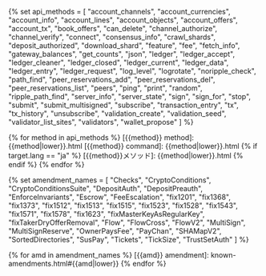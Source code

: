 <!--{# Links within the dev portal #}-->
[Address]: basic-data-types.html#addresses
[アドレス]: basic-data-types.html#アドレス
[admin command]: admin-rippled-methods.html
[base58]: base58-encodings.html
[common fields]: transaction-common-fields.html
[Currency Amount]: basic-data-types.html#specifying-currency-amounts
[通貨額]: basic-data-types.html#通貨額の指定
[通貨額の指定]: basic-data-types.html#通貨額の指定
[Currency Code]: currency-formats.html#currency-codes
[通貨コード]: currency-formats.html#通貨コード
[drops of XRP]: basic-data-types.html#specifying-currency-amounts
[fee levels]: transaction-cost.html#fee-levels
[XRPのdrop数]: basic-data-types.html#通貨額の指定
[Hash]: basic-data-types.html#hashes
[ハッシュ]: basic-data-types.html#ハッシュ
[identifying hash]: transaction-basics.html#identifying-transactions
[Internal Type]: serialization.html
[内部の型]: serialization.html
[Ledger Index]: basic-data-types.html#ledger-index
[ledger index]: basic-data-types.html#ledger-index
[レジャーインデックス]: basic-data-types.html#レジャーインデックス
[ledger format]: ledger-data-formats.html
[Marker]: markers-and-pagination.html
[マーカー]: markers-and-pagination.html
[node public key]: peer-protocol.html#node-key-pair
[node key pair]: peer-protocol.html#node-key-pair
[peer reservation]: peer-protocol.html#fixed-peers-and-peer-reservations
[peer reservations]: peer-protocol.html#fixed-peers-and-peer-reservations
[result code]: transaction-results.html
[seconds since the Ripple Epoch]: basic-data-types.html#specifying-time
[Rippleエポック以降の経過秒数]: basic-data-types.html#時間の指定
[Sequence Number]: basic-data-types.html#account-sequence
[シーケンス番号]: basic-data-types.html#アカウントシーケンス
[SHA-512Half]: basic-data-types.html#hashes
[SHA-512ハーフ]: basic-data-types.html#ハッシュ
[Specifying Currency Amounts]: basic-data-types.html#specifying-currency-amounts
[Specifying Ledgers]: basic-data-types.html#specifying-ledgers
[レジャーの指定]: basic-data-types.html#レジャーの指定
[Specifying Time]: basic-data-types.html#specifying-time
[時間の指定]: basic-data-types.html#時間の指定
[standard format]: response-formatting.html
[標準フォーマット]: response-formatting.html
[Transaction Cost]: transaction-cost.html
[transaction cost]: transaction-cost.html
[トランザクションコスト]: transaction-cost.html
[universal error types]: error-formatting.html#universal-errors
[汎用エラータイプ]: error-formatting.html#汎用エラー
[XRP, in drops]: basic-data-types.html#specifying-currency-amounts
[XRP、drop単位]: basic-data-types.html#通貨額の指定

<!-- API object types -->
[AccountRoot object]: accountroot.html

<!--{# Links to external sites #}-->
[crypto-condition]: https://tools.ietf.org/html/draft-thomas-crypto-conditions-04
[crypto-conditions]: https://tools.ietf.org/html/draft-thomas-crypto-conditions-04
[Crypto-Conditions Specification]: https://tools.ietf.org/html/draft-thomas-crypto-conditions-04
[hexadecimal]: https://en.wikipedia.org/wiki/Hexadecimal
[Interledger Protocol]: https://interledger.org/
[RFC-1751]: https://tools.ietf.org/html/rfc1751
[ripple-lib]: https://github.com/ripple/ripple-lib

<!--{# rippled API methods #}-->
{% set api_methods = [
  "account_channels",
  "account_currencies",
  "account_info",
  "account_lines",
  "account_objects",
  "account_offers",
  "account_tx",
  "book_offers",
  "can_delete",
  "channel_authorize",
  "channel_verify",
  "connect",
  "consensus_info",
  "crawl_shards",
  "deposit_authorized",
  "download_shard",
  "feature",
  "fee",
  "fetch_info",
  "gateway_balances",
  "get_counts",
  "json",
  "ledger",
  "ledger_accept",
  "ledger_cleaner",
  "ledger_closed",
  "ledger_current",
  "ledger_data",
  "ledger_entry",
  "ledger_request",
  "log_level",
  "logrotate",
  "noripple_check",
  "path_find",
  "peer_reservations_add",
  "peer_reservations_del",
  "peer_reservations_list",
  "peers",
  "ping",
  "print",
  "random",
  "ripple_path_find",
  "server_info",
  "server_state",
  "sign",
  "sign_for",
  "stop",
  "submit",
  "submit_multisigned",
  "subscribe",
  "transaction_entry",
  "tx",
  "tx_history",
  "unsubscribe",
  "validation_create",
  "validation_seed",
  "validator_list_sites",
  "validators",
  "wallet_propose"
] %}

{% for method in api_methods %}
[{{method}} method]: {{method|lower}}.html
[{{method}} command]: {{method|lower}}.html
{% if target.lang == "ja" %}
[{{method}}メソッド]: {{method|lower}}.html
{% endif %}
{% endfor %}

<!--{# Amendment links #}-->
{% set amendment_names = [
  "Checks",
  "CryptoConditions",
  "CryptoConditionsSuite",
  "DepositAuth",
  "DepositPreauth",
  "EnforceInvariants",
  "Escrow",
  "FeeEscalation",
  "fix1201",
  "fix1368",
  "fix1373",
  "fix1512",
  "fix1513",
  "fix1515",
  "fix1523",
  "fix1528",
  "fix1543",
  "fix1571",
  "fix1578",
  "fix1623",
  "fixMasterKeyAsRegularKey",
  "fixTakerDryOfferRemoval",
  "Flow",
  "FlowCross",
  "FlowV2",
  "MultiSign",
  "MultiSignReserve",
  "OwnerPaysFee",
  "PayChan",
  "SHAMapV2",
  "SortedDirectories",
  "SusPay",
  "Tickets",
  "TickSize",
  "TrustSetAuth"
] %}

{% for amd in amendment_names %}
[{{amd}} amendment]: known-amendments.html#{{amd|lower}}
{% endfor %}
